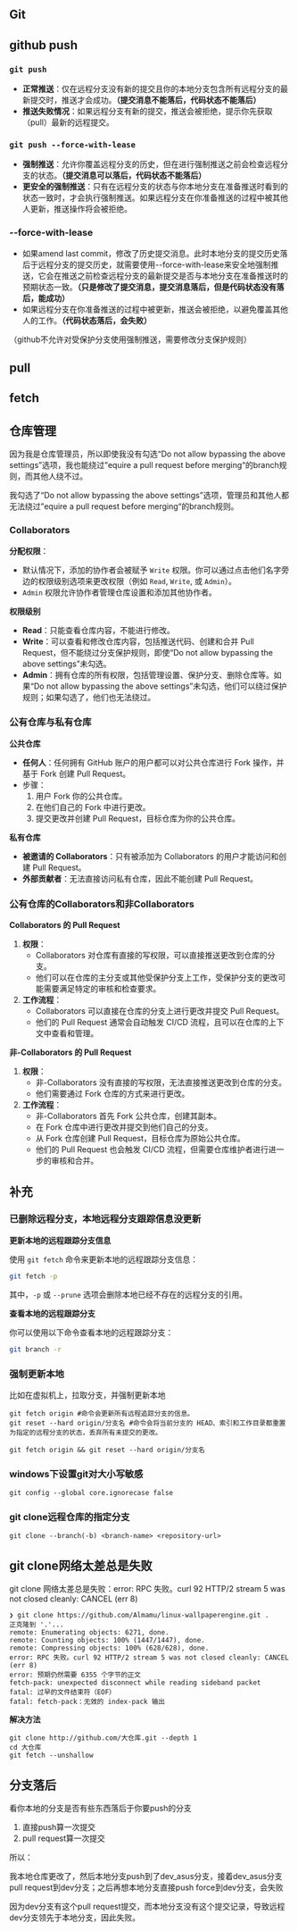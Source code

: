 ## Git

## github push

### `git push`

- **正常推送**：仅在远程分支没有新的提交且你的本地分支包含所有远程分支的最新提交时，推送才会成功。**（提交消息不能落后，代码状态不能落后）**
- **推送失败情况**：如果远程分支有新的提交，推送会被拒绝，提示你先获取（pull）最新的远程提交。

### `git push --force-with-lease`

- **强制推送**：允许你覆盖远程分支的历史，但在进行强制推送之前会检查远程分支的状态。**（提交消息可以落后，代码状态不能落后）**
- **更安全的强制推送**：只有在远程分支的状态与你本地分支在准备推送时看到的状态一致时，才会执行强制推送。如果远程分支在你准备推送的过程中被其他人更新，推送操作将会被拒绝。

### --force-with-lease

- 如果amend last commit，修改了历史提交消息。此时本地分支的提交历史落后于远程分支的提交历史，就需要使用--force-with-lease来安全地强制推送，它会在推送之前检查远程分支的最新提交是否与本地分支在准备推送时的预期状态一致。**（只是修改了提交消息，提交消息落后，但是代码状态没有落后，能成功）**
- 如果远程分支在你准备推送的过程中被更新，推送会被拒绝，以避免覆盖其他人的工作。**（代码状态落后，会失败）**

（github不允许对受保护分支使用强制推送，需要修改分支保护规则）

## pull





## fetch







## 仓库管理

因为我是仓库管理员，所以即使我没有勾选“Do not allow bypassing the above settings”选项，我也能绕过”equire a pull request before merging“的branch规则，而其他人绕不过。

我勾选了“Do not allow bypassing the above settings”选项，管理员和其他人都无法绕过”equire a pull request before merging“的branch规则。

### Collaborators

**分配权限**：

- 默认情况下，添加的协作者会被赋予 `Write` 权限。你可以通过点击他们名字旁边的权限级别选项来更改权限（例如 `Read`, `Write`, 或 `Admin`）。
- `Admin` 权限允许协作者管理仓库设置和添加其他协作者。

**权限级别**

- **Read**：只能查看仓库内容，不能进行修改。
- **Write**：可以查看和修改仓库内容，包括推送代码、创建和合并 Pull Request，但不能绕过分支保护规则，即使“Do not allow bypassing the above settings”未勾选。
- **Admin**：拥有仓库的所有权限，包括管理设置、保护分支、删除仓库等。如果“Do not allow bypassing the above settings”未勾选，他们可以绕过保护规则；如果勾选了，他们也无法绕过。

### 公有仓库与私有仓库

**公共仓库**

- **任何人**：任何拥有 GitHub 账户的用户都可以对公共仓库进行 Fork 操作，并基于 Fork 创建 Pull Request。
- 步骤：
  1. 用户 Fork 你的公共仓库。
  2. 在他们自己的 Fork 中进行更改。
  3. 提交更改并创建 Pull Request，目标仓库为你的公共仓库。

**私有仓库**

- **被邀请的 Collaborators**：只有被添加为 Collaborators 的用户才能访问和创建 Pull Request。
- **外部贡献者**：无法直接访问私有仓库，因此不能创建 Pull Request。

### 公有仓库的Collaborators和非Collaborators

**Collaborators 的 Pull Request**

1. **权限**：
   - Collaborators 对仓库有直接的写权限，可以直接推送更改到仓库的分支。
   - 他们可以在仓库的主分支或其他受保护分支上工作，受保护分支的更改可能需要满足特定的审核和检查要求。
2. **工作流程**：
   - Collaborators 可以直接在仓库的分支上进行更改并提交 Pull Request。
   - 他们的 Pull Request 通常会自动触发 CI/CD 流程，且可以在仓库的上下文中查看和管理。

**非-Collaborators 的 Pull Request**

1. **权限**：
   - 非-Collaborators 没有直接的写权限，无法直接推送更改到仓库的分支。
   - 他们需要通过 Fork 仓库的方式来进行更改。
2. **工作流程**：
   - 非-Collaborators 首先 Fork 公共仓库，创建其副本。
   - 在 Fork 仓库中进行更改并提交到他们自己的分支。
   - 从 Fork 仓库创建 Pull Request，目标仓库为原始公共仓库。
   - 他们的 Pull Request 也会触发 CI/CD 流程，但需要仓库维护者进行进一步的审核和合并。

## 补充

### 已删除远程分支，本地远程分支跟踪信息没更新

**更新本地的远程跟踪分支信息**

使用 `git fetch` 命令来更新本地的远程跟踪分支信息：

```bash
git fetch -p
```

其中，`-p` 或 `--prune` 选项会删除本地已经不存在的远程分支的引用。

**查看本地的远程跟踪分支**

你可以使用以下命令查看本地的远程跟踪分支：

```bash
git branch -r
```

### 强制更新本地

比如在虚拟机上，拉取分支，并强制更新本地

```shell
git fetch origin #命令会更新所有远程追踪分支的信息。
git reset --hard origin/分支名 #命令会将当前分支的 HEAD、索引和工作目录都重置为指定的远程分支的状态，丢弃所有未提交的更改。

git fetch origin && git reset --hard origin/分支名
```

### windows下设置git对大小写敏感

```shell
git config --global core.ignorecase false
```

### git clone远程仓库的指定分支

```shell
git clone --branch(-b) <branch-name> <repository-url>
```

## git clone网络太差总是失败

git clone 网络太差总是失败：error: RPC 失败。curl 92 HTTP/2 stream 5 was not closed cleanly: CANCEL (err 8)

```
❯ git clone https://github.com/Almamu/linux-wallpaperengine.git .
正克隆到 '.'...
remote: Enumerating objects: 6271, done.
remote: Counting objects: 100% (1447/1447), done.
remote: Compressing objects: 100% (628/628), done.
error: RPC 失败。curl 92 HTTP/2 stream 5 was not closed cleanly: CANCEL (err 8)
error: 预期仍然需要 6355 个字节的正文
fetch-pack: unexpected disconnect while reading sideband packet
fatal: 过早的文件结束符（EOF）
fatal: fetch-pack：无效的 index-pack 输出
```

**解决方法**

```shell
git clone http://github.com/大仓库.git --depth 1
cd 大仓库
git fetch --unshallow
```

## 分支落后

看你本地的分支是否有些东西落后于你要push的分支

1. 直接push算一次提交
2. pull request算一次提交

所以：

我本地仓库更改了，然后本地分支push到了dev_asus分支，接着dev_asus分支pull request到dev分支；之后再想本地分支直接push force到dev分支，会失败

因为dev分支有这个pull request提交，而本地分支没有这个提交记录，导致远程dev分支领先于本地分支，因此失败。